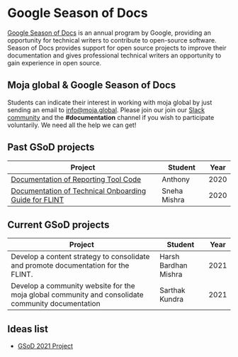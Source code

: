 # Google Season of Docs

[Google Season of Docs](https://developers.google.com/season-of-docs) is an annual program by Google, providing an opportunity for technical writers to contribute to open-source software. Season of Docs provides support for open source projects to improve their documentation and gives professional technical writers an opportunity to gain experience in open source.

## Moja global & Google Season of Docs

Students can indicate their interest in working with moja global by just sending an email to [info@moja.global](mailto:info@moja.global). Please join our join our [Slack community](https://join.slack.com/t/mojaglobal/shared_invite/zt-o6ta1ug0-rVLjAo460~d7JbZ~HpFFtw) and the **#documentation** channel if you wish to participate voluntarily. We need all the help we can get!

## Past GSoD projects

| Project               | Student                                                        | Year |
|-----------------------|--------------------------------------------------------------------|---------|
| [Documentation of Reporting Tool Code](https://developers.google.com/season-of-docs/docs/2020/participants/project-mojaglobal-anthony)        | Anthony                      |   2020      |
| [Documentation of Technical Onboarding Guide for FLINT](https://developers.google.com/season-of-docs/docs/2020/participants/project-mojaglobal-tlazypanda) | Sneha Mishra  |  2020  |

## Current GSoD projects


| Project               | Student                                                        | Year |
|-----------------------|--------------------------------------------------------------------|---------|
| Develop a content strategy to consolidate and promote documentation for the FLINT.        | Harsh Bardhan Mishra                      |   2021      |
| Develop a community website for the moja global community and consolidate community documentation | Sarthak Kundra  |  2021  |

## Ideas list

- [GSoD 2021 Project](GSOD-2021-Project.md)
